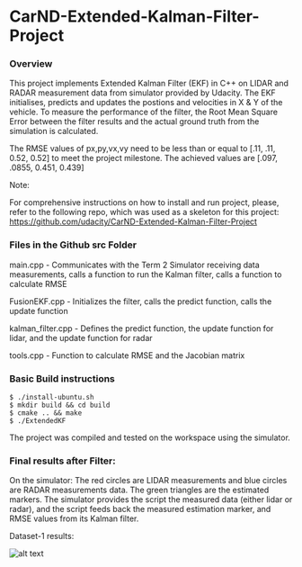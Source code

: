# CarND-Extended-Kalman-Filter-Project



[//]: # (Image References)

[image1]: ./RMSE_Values_images/Plot.png "Dataset-1 result"

### Overview

This project implements Extended Kalman Filter (EKF) in C++ on LIDAR and RADAR measurement data from simulator provided by Udacity. The EKF initialises, predicts and updates the postions and velocities in X & Y of the vehicle.
To measure the performance of the filter, the Root Mean Square Error between the filter results and the actual ground truth from the simulation is calculated.

The RMSE values of px,py,vx,vy need to be less than or equal to 
 [.11, .11, 0.52, 0.52] to meet the project milestone. The achieved values are  [.097, .0855, 0.451, 0.439]
 
Note:

For comprehensive instructions on how to install and run project, please, refer to the following repo, which was used as a skeleton for this project: https://github.com/udacity/CarND-Extended-Kalman-Filter-Project

 
### Files in the Github src Folder


main.cpp - Communicates with the Term 2 Simulator receiving data measurements, calls a function to run the Kalman filter, calls a function to calculate RMSE

FusionEKF.cpp - Initializes the filter, calls the predict function, calls the update function

kalman_filter.cpp - Defines the predict function, the update function for lidar, and the update function for radar

tools.cpp - Function to calculate RMSE and the Jacobian matrix


### Basic Build instructions

    $ ./install-ubuntu.sh
    $ mkdir build && cd build
    $ cmake .. && make
    $ ./ExtendedKF

The project was compiled and tested on the workspace using the simulator.

### Final results after Filter:


On the simulator: 
The red circles are LIDAR measurements and blue circles are RADAR measurements data. The green triangles are the estimated markers. The simulator provides the script the measured data (either lidar or radar), and the script feeds back the measured estimation marker, and RMSE values from its Kalman filter.

Dataset-1 results:

![alt text][image1]
